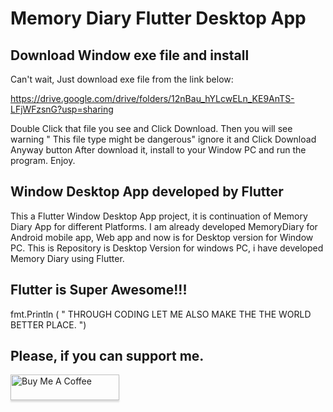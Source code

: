 # Memory Diary Flutter Desktop App

## Download Window exe file and install 
Can't wait, Just download exe file from the link below:

https://drive.google.com/drive/folders/12nBau_hYLcwELn_KE9AnTS-LFjWFzsnG?usp=sharing

Double Click that file you see and Click Download.
Then you will see warning " This file type might be dangerous" ignore it and Click Download Anyway button
After download it,  install to your Window PC and run the program.
Enjoy.


## Window Desktop App developed by Flutter
This a Flutter Window Desktop App project, it is continuation of Memory Diary App for different Platforms. 
I am already developed MemoryDiary for Android mobile app, Web app and now is for Desktop version for Window PC.
This is Repository is Desktop Version for windows PC, i have developed Memory Diary using Flutter. 

## Flutter is Super Awesome!!!


fmt.Println ( " THROUGH CODING LET ME ALSO MAKE THE THE WORLD BETTER PLACE. ")

## Please, if you can support me.
<a href="https://www.buymeacoffee.com/gbraad" target="_blank"><img src="https://www.buymeacoffee.com/assets/img/custom_images/orange_img.png" alt="Buy Me A Coffee" style="height: 41px !important;width: 174px !important;box-shadow: 0px 3px 2px 0px rgba(190, 190, 190, 0.5) !important;-webkit-box-shadow: 0px 3px 2px 0px rgba(190, 190, 190, 0.5) !important;" ></a>


